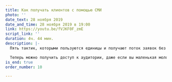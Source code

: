 ```yaml
---
title: Как получать клиентов с помощью СМИ
photo: ''
date_text: 28 ноября 2019
date_and_time: 28 ноября 2019 в 19:00
link: https://youtu.be/fVJKF0F_zmE
script_link: ''
duration: 4ч. 44 мин.
description: |-
  Пять тактик, которыми пользуются единицы и получают поток заявок без рекламных бюджетов.

  Теперь можно получить доступ к аудитории, даже если вы маленькая молодая компания. Долой рыночную несправедливость и гонку рекламных бюджетов! Каждой компании — возможность доступа к клиентам!
is_end: true
order_number: 10

---
```

